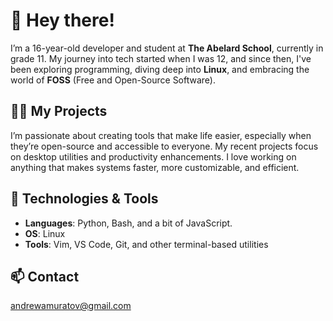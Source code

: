 # 👋 Hey there!

I’m a 16-year-old developer and student at **The Abelard School**, currently in grade 11. My journey into tech started when I was 12, and since then, I've been exploring programming, diving deep into **Linux**, and embracing the world of **FOSS** (Free and Open-Source Software).

## 👨‍💻 My Projects
I’m passionate about creating tools that make life easier, especially when they’re open-source and accessible to everyone. My recent projects focus on desktop utilities and productivity enhancements. I love working on anything that makes systems faster, more customizable, and efficient.

## 🔧 Technologies & Tools
- **Languages**: Python, Bash, and a bit of JavaScript.
- **OS**: Linux
- **Tools**: Vim, VS Code, Git, and other terminal-based utilities

## 📫 Contact
andrewamuratov@gmail.com
